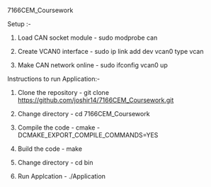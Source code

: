 7166CEM_Coursework

Setup :-
1) Load CAN socket module -
sudo modprobe can

2) Create VCAN0 interface -
sudo ip link add dev vcan0 type vcan

3) Make CAN network online -
sudo ifconfig vcan0 up


Instructions to run Application:-

1) Clone the repository -
git clone https://github.com/joshir14/7166CEM_Coursework.git

2) Change directory -
cd 7166CEM_Coursework

3) Compile the code -
cmake -DCMAKE_EXPORT_COMPILE_COMMANDS=YES

4) Build the code -
make

4) Change directory -
cd bin

5) Run Applcation -
./Application





